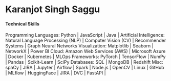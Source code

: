 # Karanjot Singh Saggu
#### Technical Skills
Programming Languages: Python | JavaScript | Java | 
Artificial Intelligence: Natural Language Processing (NLP) | Computer Vision (CV) | Recommender Systems | Graph Neural Networks 
Visualization: Matplotlib | Seaborn | NetworkX | Power BI
Cloud: Amazon Web Services (AWS) | Microsoft Azure | Docker | Kubernetes | MLOps
Frameworks: PyTorch | TensorFlow | NumPy | Pandas | Scikit-Learn | SciPy
Databases: SQL | MongoDB | Redshift
Misc: spaCy | JIRA | Jupyter | Airflow | Spark | Node.js | OpenCV | Linux | GitHub | MLflow | HuggingFace | JIRA | DVC | FastAPI | 
